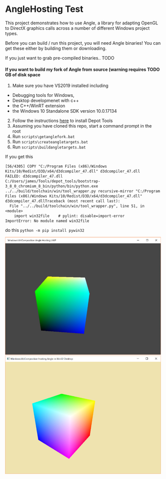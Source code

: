 # AngleHosting Test
This project demonstrates how to use Angle, a library for adapting OpenGL to DirectX graphics calls across a number of different Windows project types.

Before you can build / run this project, you will need Angle binaries!  You can get these either by building them or downloading.

If you just want to grab pre-compiled binaries..
TODO

#### If you want to build my fork of Angle from source (warning requires TODO GB of disk space
1) Make sure you have VS2019 installed including
* Debugging tools for Windows, 
* Desktop developmenet with c++
* the C++/WinRT extension
* the Windows 10 Standalone SDK version 10.0.17134
2) Follow the instructions [here](https://commondatastorage.googleapis.com/chrome-infra-docs/flat/depot_tools/docs/html/depot_tools_tutorial.html#_setting_up) to install Depot Tools
3) Assuming you have cloned this repo, start a command prompt in the root
4) Run ```scripts\getanglefork.bat```
5) Run ```scripts\createangletargets.bat```
6) Run ```scripts\buildangletargets.bat```

If you get this 
```
[56/4305] COPY "C:/Program Files (x86)/Windows Kits/10/Redist/D3D/x64/d3dcompiler_47.dll" d3dcompiler_47.dll
FAILED: d3dcompiler_47.dll
C:/Users/james/Tools/depot_tools/bootstrap-3_8_0_chromium_8_bin/python/bin/python.exe ../../build/toolchain/win/tool_wrapper.py recursive-mirror "C:/Program Files (x86)/Windows Kits/10/Redist/D3D/x64/d3dcompiler_47.dll" d3dcompiler_47.dllTraceback (most recent call last):
  File "../../build/toolchain/win/tool_wrapper.py", line 51, in <module>
    import win32file    # pylint: disable=import-error
ImportError: No module named win32file
```

do this ```python -m pip install pywin32```


![UWP](Images/uwp.jpg)
![Win32](Images/win32.jpg)
